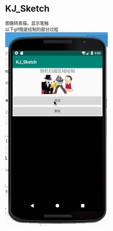 # KJ_Sketch
图像转素描，显示笔触
<br>
以下gif图是绘制的部分过程
<br>
![image](https://github.com/kbjay/KJ_Sketch/blob/master/app/src/main/raw/sketch.gif)
